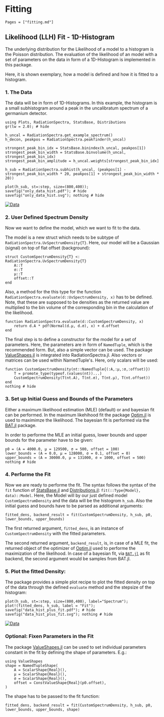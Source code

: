 # Fitting

```@contents
Pages = ["fitting.md"]
```

## Likelihood (LLH) Fit - 1D-Histogram

The underlying distribution for the Likelihood of a model to a histogram 
is the Poisson distribution. The evaluation of the likelihood of an model with a set of
parameters on the data in form of a 1D-Histogram is implemented in this package. 

Here, it is shown exemplary, how a model is defined and how it is fitted to a histogram. 

### 1. The Data

The data will be in form of 1D-Histograms. 
In this example, the histogram is a small subhistogram around a peak in the uncalibratum spectrum of
a germanium detector. 

```@example fitting_hist
using Plots, RadiationSpectra, StatsBase, Distributions
gr(lw = 2.0); # hide

h_uncal = RadiationSpectra.get_example_spectrum()
h_decon, peakpos = RadiationSpectra.peakfinder(h_uncal)

strongest_peak_bin_idx = StatsBase.binindex(h_uncal, peakpos[1])
strongest_peak_bin_width = StatsBase.binvolume(h_uncal, strongest_peak_bin_idx)
strongest_peak_bin_amplitude = h_uncal.weights[strongest_peak_bin_idx]

h_sub = RadiationSpectra.subhist(h_uncal, (peakpos[1] - strongest_peak_bin_width * 20, peakpos[1] + strongest_peak_bin_width * 20))

plot(h_sub, st=:step, size=(800,400));
savefig("only_data_hist.pdf"); # hide
savefig("only_data_hist.svg"); nothing # hide
```
[![Data](only_data_hist.svg)](only_data_hist.pdf)


### 2. User Defined Spectrum Density

Now we want to define the model, which we want to fit to the data. 

The model is a new struct which needs to be subtype of `RadiationSpectra.UvSpectrumDensity{T}`.
Here, our model will be a Gaussian (signal) on top of flat offset (background):
```@example fitting_hist
struct CustomSpectrumDensity{T} <: RadiationSpectra.UvSpectrumDensity{T}
    A::T
    σ::T
    μ::T
    offset::T
end
```

Also, a method for the this type for the function `RadiationSpectra.evaluate(d::UvSpectrumDensity, x)`
has to be defined. Note, that these are supposed to be densities as the returned value 
are multiplied to the bin volume of the corresponding bin in the calculation of the likelihood. 
```@example fitting_hist
function RadiationSpectra.evaluate(d::CustomSpectrumDensity, x)
    return d.A * pdf(Normal(d.μ, d.σ), x) + d.offset
end
```

The final step is to define a constructor for the model for a set of parameters. 
Here, the parameters are in form of `NamedTuple`, which is the recommended form.
But, also a simple vector can be used. 
The package [ValueShapes.jl](https://github.com/oschulz/ValueShapes.jl) is integrated into RadiationSpectra.jl. 
Also vectors or matrices can be used within NamedTuple's.
Here, only scalars will be used: 

```@example fitting_hist
function CustomSpectrumDensity(nt::NamedTuple{(:A,:μ,:σ,:offset)})
    T = promote_type(typeof.(values(nt))...)
    CustomSpectrumDensity(T(nt.A), T(nt.σ), T(nt.μ), T(nt.offset))
end
nothing # hide
```

### 3. Set up Initial Guess and Bounds of the Parameters

Either a maximum likelihood estimation (MLE) (default) or and bayesian fit can be performed. 
In the maximum likehihood fit the package [Optim.jl](https://github.com/JuliaNLSolvers/Optim.jl) is used to maximimze the likelihood. 
The bayesian fit is performed via the [BAT.jl](https://github.com/bat/BAT.jl) package.

In order to performe the MLE an initial guess, lower bounds and upper bounds for the parameter have to be given:

```@example fitting_hist
p0 = (A = 4000.0, μ = 129500, σ = 500, offset = 100) 
lower_bounds = (A = 0.0, μ = 128000, σ = 0.1, offset = 0) 
upper_bounds = (A = 30000.0, μ = 131000, σ = 1000, offset = 500) 
nothing # hide
```

### 4. Performe the Fit

Now we are ready to performe the fit. 
The syntax follows the syntax of the `fit` function of 
[StatsBase.jl](https://github.com/JuliaStats/StatsBase.jl) and 
[Distributions.jl](https://github.com/JuliaStats/Distributions.jl):
`fit(::Type{Model}, data)::Model`.
Here, the Model will by our just defined model `CustomSpectrumDensity` and the data will be the histogrom `h_sub`.
Also the initial guess and bounds have to be parsed as additional arguments:

```@example fitting_hist
fitted_dens, backend_result = fit(CustomSpectrumDensity, h_sub, p0, lower_bounds, upper_bounds)
```

The first returned argument, `fitted_dens`, is an instance of `CustomSpectrumDensity` with the fitted parameters. 

The second returned argument, `backend_result`, is, in case of a MLE fit, the returned object of the optimizer 
of [Optim.jl](https://github.com/JuliaNLSolvers/Optim.jl) used to performe the maximization of the likelihood. 
In case of a bayesian fit, via [`BAT.jl`](https://github.com/bat/BAT.jl) as fit backend, the second argument would be samples from BAT.jl.


### 5. Plot the fitted Density:

The package provides a simple plot recipe to plot the fitted density on top of the data
through the defined `evaluate` method and the stepsize of the histogram:

```@example fitting_hist
plot(h_sub, st=:step, size=(800,400), label="Spectrum");
plot!(fitted_dens, h_sub, label = "Fit");
savefig("data_hist_plus_fit.pdf"); # hide
savefig("data_hist_plus_fit.svg"); nothing # hide
```
[![Data](data_hist_plus_fit.svg)](data_hist_plus_fit.pdf)


### Optional: Fixen Parameters in the Fit

The package [ValueShapes.jl](https://github.com/oschulz/ValueShapes.jl) can be used to set individual parameters constant in the fit by defining the shape of parameters. E.g.:
```@example fitting_hist
using ValueShapes
shape = NamedTupleShape(
    A = ScalarShape{Real}(),
    μ = ScalarShape{Real}(),
    σ = ScalarShape{Real}(),
    offset = ConstValueShape{Real}(p0.offset),
)
```
The shape has to be passed to the fit function:
```@example fitting_hist
fitted_dens, backend_result = fit(CustomSpectrumDensity, h_sub, p0, lower_bounds, upper_bounds, shape)
```